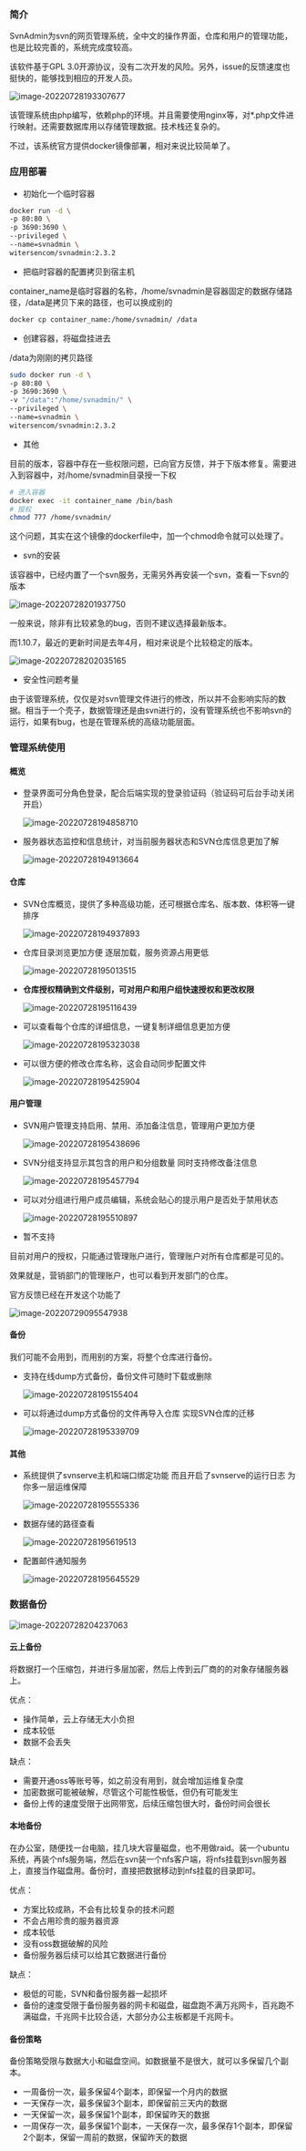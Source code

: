 ### 简介

SvnAdmin为svn的网页管理系统，全中文的操作界面，仓库和用户的管理功能，也是比较完善的，系统完成度较高。

该软件基于GPL 3.0开源协议，没有二次开发的风险。另外，issue的反馈速度也挺快的，能够找到相应的开发人员。

![image-20220728193307677](images/image-20220728193307677.png)



该管理系统由php编写，依赖php的环境。并且需要使用nginx等，对*.php文件进行映射。还需要数据库用以存储管理数据。技术栈还复杂的。

不过，该系统官方提供docker镜像部署，相对来说比较简单了。



### 应用部署

- 初始化一个临时容器

```sh
docker run -d \
-p 80:80 \
-p 3690:3690 \
--privileged \
--name=svnadmin \
witersencom/svnadmin:2.3.2
```



- 把临时容器的配置拷贝到宿主机

container_name是临时容器的名称，/home/svnadmin是容器固定的数据存储路径，/data是拷贝下来的路径，也可以换成别的

```sh
docker cp container_name:/home/svnadmin/ /data
```



- 创建容器，将磁盘挂进去

/data为刚刚的拷贝路径

```sh
sudo docker run -d \
-p 80:80 \
-p 3690:3690 \
-v "/data":"/home/svnadmin/" \
--privileged \
--name=svnadmin \
witersencom/svnadmin:2.3.2
```



- 其他

目前的版本，容器中存在一些权限问题，已向官方反馈，并于下版本修复。需要进入到容器中，对/home/svnadmin目录授一下权

```sh
# 进入容器
docker exec -it container_name /bin/bash
# 授权
chmod 777 /home/svnadmin/
```



这个问题，其实在这个镜像的dockerfile中，加一个chmod命令就可以处理了。



- svn的安装

该容器中，已经内置了一个svn服务，无需另外再安装一个svn，查看一下svn的版本

![image-20220728201937750](images/image-20220728201937750.png)

一般来说，除非有比较紧急的bug，否则不建议选择最新版本。

而1.10.7，最近的更新时间是去年4月，相对来说是个比较稳定的版本。

![image-20220728202035165](images/image-20220728202035165.png)



- 安全性问题考量

由于该管理系统，仅仅是对svn管理文件进行的修改，所以并不会影响实际的数据。相当于一个壳子，数据管理还是由svn进行的，没有管理系统也不影响svn的运行，如果有bug，也是在管理系统的高级功能层面。



### 管理系统使用

#### 概览

- 登录界面可分角色登录，配合后端实现的登录验证码（验证码可后台手动关闭开启）

  ![image-20220728194858710](images/image-20220728194858710.png)

- 服务器状态监控和信息统计，对当前服务器状态和SVN仓库信息更加了解

  ![image-20220728194913664](images/image-20220728194913664.png)

#### 仓库

- SVN仓库概览，提供了多种高级功能，还可根据仓库名、版本数、体积等一键排序

  ![image-20220728194937893](images/image-20220728194937893.png)

- 仓库目录浏览更加方便 逐层加载，服务资源占用更低

  ![image-20220728195013515](images/image-20220728195013515.png)

- **仓库授权精确到文件级别，可对用户和用户组快速授权和更改权限**

  ![image-20220728195116439](images/image-20220728195116439.png)

- 可以查看每个仓库的详细信息，一键复制详细信息更加方便

  ![image-20220728195323038](images/image-20220728195323038.png)

- 可以很方便的修改仓库名称，这会自动同步配置文件

  ![image-20220728195425904](images/image-20220728195425904.png)

#### 用户管理

- SVN用户管理支持启用、禁用、添加备注信息，管理用户更加方便

  ![image-20220728195438696](images/image-20220728195438696.png)

- SVN分组支持显示其包含的用户和分组数量 同时支持修改备注信息

  ![image-20220728195457794](images/image-20220728195457794.png)

- 可以对分组进行用户成员编辑，系统会贴心的提示用户是否处于禁用状态

  ![image-20220728195510897](images/image-20220728195510897.png)

- 暂不支持

目前对用户的授权，只能通过管理账户进行，管理账户对所有仓库都是可见的。

效果就是，营销部门的管理账户，也可以看到开发部门的仓库。

官方反馈已经在开发这个功能了

![image-20220729095547938](images/image-20220729095547938.png)



#### 备份

我们可能不会用到，而用别的方案，将整个仓库进行备份。

- 支持在线dump方式备份，备份文件可随时下载或删除

  ![image-20220728195155404](images/image-20220728195155404.png)

- 可以将通过dump方式备份的文件再导入仓库 实现SVN仓库的迁移

  ![image-20220728195339709](images/image-20220728195339709.png)

#### 其他

- 系统提供了svnserve主机和端口绑定功能 而且开启了svnserve的运行日志 为你多一层运维保障

  ![image-20220728195555336](images/image-20220728195555336.png)

- 数据存储的路径查看

  ![image-20220728195619513](images/image-20220728195619513.png)

- 配置邮件通知服务

  ![image-20220728195645529](images/image-20220728195645529.png)

  



### 数据备份

![image-20220728204237063](images/image-20220728204237063.png)



#### 云上备份

将数据打一个压缩包，并进行多层加密，然后上传到云厂商的的对象存储服务器上。



优点：

- 操作简单，云上存储无大小负担
- 成本较低
- 数据不会丢失

缺点：

- 需要开通oss等账号等，如之前没有用到，就会增加运维复杂度
- 加密数据可能被破解，尽管这个可能性极低，但仍有可能发生
- 备份上传的速度受限于出网带宽，后续压缩包很大时，备份时间会很长



#### 本地备份

在办公室，随便找一台电脑，挂几块大容量磁盘，也不用做raid。装一个ubuntu系统，再装个nfs服务端，然后在svn装一个nfs客户端，将nfs挂载到svn服务器上，直接当作磁盘用。备份时，直接把数据移动到nfs挂载的目录即可。



优点：

- 方案比较成熟，不会有比较复杂的技术问题
- 不会占用珍贵的服务器资源
- 成本较低
- 没有oss数据破解的风险
- 备份服务器后续可以给其它数据进行备份

缺点：

- 极低的可能，SVN和备份服务器一起损坏
- 备份的速度受限于备份服务器的网卡和磁盘，磁盘跑不满万兆网卡，百兆跑不满磁盘，千兆网卡比较合适，大部分办公主板都是千兆网卡。



#### 备份策略

备份策略受限与数据大小和磁盘空间。如数据量不是很大，就可以多保留几个副本。

- 一周备份一次，最多保留4个副本，即保留一个月内的数据
- 一天保存一次，最多保留3个副本，即保留前三天内的数据
- 一天保留一次，最多保留1个副本，即保留昨天的数据
- 一周保存一次，最多保留1个副本，一天保存一次，最多保存1个副本，即保留2个副本，保留一周前的数据，保留昨天的数据